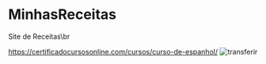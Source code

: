 # MinhasReceitas
Site de Receitas\br

https://certificadocursosonline.com/cursos/curso-de-espanhol/
![transferir](https://github.com/allissonrl/MinhasReceitas/assets/79026585/9afdc16b-9b77-4b35-860d-1a6cad55ccb3)
